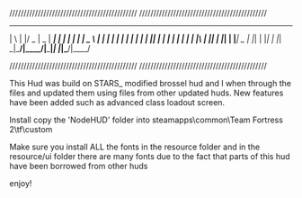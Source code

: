 /////////////////////////////////////////////
/////////////////////////////////////////////
  _   _  ___  ____  _____ _   _ _   _ ____  
 | \ | |/ _ \|  _ \| ____| | | | | | |  _ \ 
 |  \| | | | | | | |  _| | |_| | | | | | | |
 | |\  | |_| | |_| | |___|  _  | |_| | |_| |
 |_| \_|\___/|____/|_____|_| |_|\___/|____/ 
                                            
/////////////////////////////////////////////
/////////////////////////////////////////////

This Hud was build on STARS_ modified brossel hud and I when through the files and updated them using files from other updated huds. New features have been
added such as advanced class loadout screen.

Install
copy the 'NodeHUD' folder into steamapps\common\Team Fortress 2\tf\custom

Make sure you install ALL the fonts in the resource folder and in the resource/ui folder
there are many fonts due to the fact that parts of this hud have been borrowed from other huds

enjoy!